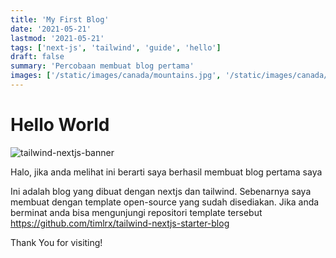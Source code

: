 ```yaml
---
title: 'My First Blog'
date: '2021-05-21'
lastmod: '2021-05-21'
tags: ['next-js', 'tailwind', 'guide', 'hello']
draft: false
summary: 'Percobaan membuat blog pertama'
images: ['/static/images/canada/mountains.jpg', '/static/images/canada/toronto.jpg']
---
```


# Hello World

![tailwind-nextjs-banner](/static/images/twitter-card.png)

Halo, jika anda melihat ini berarti saya berhasil membuat blog pertama saya

Ini adalah blog yang dibuat dengan nextjs dan tailwind. Sebenarnya saya membuat dengan template open-source yang sudah disediakan. Jika anda berminat anda bisa mengunjungi repositori template tersebut
https://github.com/timlrx/tailwind-nextjs-starter-blog

Thank You for visiting!

